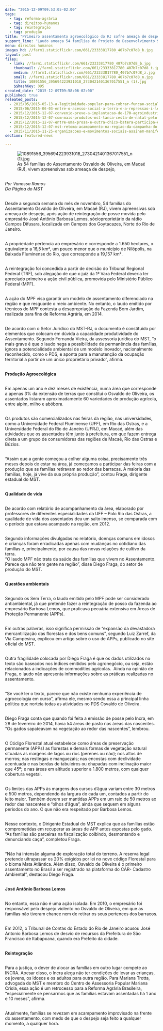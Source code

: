 ```yaml
---
date: "2015-12-09T09:53:05-02:00"
tags:
  - tag: reforma-agrária
  - tag: direitos-humanos
  - tag: reintegração
  - tag: produção
title: "Primeiro assentamento agroecológico do RJ sofre ameaça de despejo\n"
support_line: "​Laudo ameaça 54 famílias do Projeto de Desenvolvimento Sustentável (PDS) Osvaldo de Oliveira, em Macaé."
menu: direitos humanos
images_hd: //farm1.staticflickr.com/661/23333817780_407b7c07d8_b.jpg
layout: post
files:
  - link: //farm1.staticflickr.com/661/23333817780_407b7c07d8_b.jpg
    thumbnail: //farm1.staticflickr.com/661/23333817780_407b7c07d8_t.jpg
    medium: //farm1.staticflickr.com/661/23333817780_407b7c07d8_z.jpg
    small: //farm1.staticflickr.com/661/23333817780_407b7c07d8_n.jpg
    title: 10891556_395694223931018_2730421401367017551_n (1).jpg
    $$hashKey: 095
created_date: "2015-12-09T09:58:06-02:00"
published: true
releated_posts:
  - 2015/05/2015-05-13-a-legitimidade-popular-para-cobrar-funcao-social-a-propriedade.md
  - 2015/06/2015-06-03-entre-o-acesso-social-a-terra-e-a-repressao-i-legal-desse-direito.md
  - 2015/12/2015-12-07-convenio-preve-a-implantacao-de-170-agroindustrias-em-assentamentos-da-ba.md
  - 2015/12/2015-12-07-com-mais-produtos-mst-lanca-cesta-de-natal-pelo-segundo-ano-consecutivo.md
  - 2015/12/2015-12-07-entre-uma-prosa-e-outra-chico-batera-participa-de-oficina-de-percussao-na-enff.md
  - 2015/12/2015-12-07-mst-retoma-acampamento-na-regiao-da-campanha-do-rio-grande-do-sul.md
  - 2015/11/2015-11-25-organizacoes-e-movimentos-sociais-assinem-manifesto-de-apoio-as-mulheres-camponesas-acampadas.md
section: featured-news

---
```

<figure class="image"><img alt="10891556_395694223931018_2730421401367017551_n (1).jpg" src="//farm1.staticflickr.com/661/23333817780_407b7c07d8_b.jpg" />
<figcaption>As 54 fam&iacute;lias do Assentamento Osvaldo de Oliveira, em Maca&eacute; (RJ), vivem apreensivas sob amea&ccedil;a de despejo,</figcaption>
</figure>

<p><br />
<em>Por Vanessa Ramos<br />
Da P&agrave;gina do MST</em></p>

<p><br />
Desde a segunda semana do m&ecirc;s de novembro, 54 fam&iacute;lias do Assentamento Osvaldo de Oliveira, em Maca&eacute; (RJ), vivem apreensivas sob amea&ccedil;a de despejo, ap&oacute;s a&ccedil;&atilde;o de reintegra&ccedil;&atilde;o de posse movida pelo empres&aacute;rio Jos&eacute; Ant&ocirc;nio Barbosa Lemos, s&oacute;ciopropriet&aacute;rio da r&aacute;dio Campos Difusara, localizada em Campos dos Goytacazes, Norte do Rio de Janeiro.&nbsp;</p>

<p><br />
A propriedade pertencia ao empres&aacute;rio e corresponde a 1.650 hectares, o equivalente a 16,5 km&sup2;, um pouco menor que o munic&iacute;pio de Nil&oacute;polis, na Baixada Fluminense do Rio, que corresponde a 19,157 km&sup2;.</p>

<p><br />
A reintegra&ccedil;&atilde;o foi concedida a partir de decis&atilde;o do Tribunal Regional Federal (TRF), sob alega&ccedil;&atilde;o de que o juiz da 1&ordf; Vara Federal deveria ter apreciado primeiro a a&ccedil;&atilde;o civil p&uacute;blica, promovida pelo Minist&eacute;rio P&uacute;blico Federal (MPF).&nbsp;</p>

<p><br />
A a&ccedil;&atilde;o do MPF visa garantir um modelo de assentamento diferenciado na regi&atilde;o e que resguarde o meio ambiente. No entanto, o laudo emitido por t&eacute;cnicos do MPF contesta a desapropria&ccedil;&atilde;o da Fazenda Bom Jardim, realizada para fins de Reforma Agr&aacute;ria, em 2014.&nbsp;</p>

<p><br />
De acordo com o Setor Jur&iacute;dico do MST-RJ, o documento &eacute; constitu&iacute;do por elementos que colocam em d&uacute;vida a capacidade produtividade do Assentamento. Segundo Fernanda Vieira, da assessoria jur&iacute;dica do MST, &ldquo;o mais grave &eacute; que o laudo nega a possibilidade de perman&ecirc;ncia das fam&iacute;lias, ignora a potencialidade ambiental de um modelo inovador, nacionalmente reconhecido, como o PDS, e aponta para a manuten&ccedil;&atilde;o da ocupa&ccedil;&atilde;o territorial a partir de um &uacute;nico propriet&aacute;rio privado&rdquo;, afirma.</p>

<p><br />
<strong>Produ&ccedil;&atilde;o Agroecol&oacute;gica</strong></p>

<p><br />
Em apenas um ano e dez meses de exist&ecirc;ncia, numa &aacute;rea que corresponde a apenas 3% da extens&atilde;o de terras que constitui o Osvaldo de Oliveira, os assentados listaram aproximadamente 60 variedades de produ&ccedil;&atilde;o agr&iacute;cola, entre aipim, milho e ab&oacute;bora.&nbsp;</p>

<p><br />
Os produtos s&atilde;o comercializados nas feiras da regi&atilde;o, nas universidades, como a Universidade Federal Fluminense (UFF), em Rio das Ostras, e a Universidade Federal do Rio de Janeiro (UFRJ), em Maca&eacute;, al&eacute;m das atividades que os assentados t&ecirc;m junto &agrave; prefeitura, em que fazem entrega direta a um grupo de consumidores das regi&otilde;es de Maca&eacute;, Rio das Ostras e B&uacute;zios.</p>

<p><br />
&ldquo;Assim que a gente come&ccedil;ou a colher alguma coisa, precisamente tr&ecirc;s meses depois de estar na &aacute;rea, j&aacute; come&ccedil;amos a participar das feiras com a produ&ccedil;&atilde;o que as fam&iacute;lias retiravam ao redor das barracas. A maioria das fam&iacute;lias, hoje, j&aacute; vive da sua pr&oacute;pria produ&ccedil;&atilde;o&rdquo;, contou Fraga, dirigente estadual do MST.</p>

<p><br />
<strong>Qualidade de vida</strong></p>

<p><br />
De acordo com relat&oacute;rio de acompanhamento da &aacute;rea, elaborado por professores de diferentes especialidades da UFF &ndash; Polo Rio das Ostras, a qualidade de vida dos assentados deu um salto imenso, se comparada com o per&iacute;odo que estava acampado na regi&atilde;o, em 2012. &nbsp;</p>

<p><br />
Segundo informa&ccedil;&otilde;es divulgadas no relat&oacute;rio, doen&ccedil;as comuns em idosos e crian&ccedil;as foram erradicadas apenas com mudan&ccedil;as no cotidiano das fam&iacute;lias e, principalmente, por causa das novas rela&ccedil;&otilde;es de cultivo da terra.&nbsp;<br />
&ldquo;O laudo MPF n&atilde;o trata da sa&uacute;de das fam&iacute;lias que vivem no Assentamento. Parece que n&atilde;o tem gente na regi&atilde;o&rdquo;, disse Diego Fraga, do setor de produ&ccedil;&atilde;o do MST.</p>

<p><br />
<strong>Quest&otilde;es ambientais</strong></p>

<p><br />
Segundo os Sem Terra, o laudo emitido pelo MPF pode ser considerado antiambiental, j&aacute; que pretende fazer a reintegra&ccedil;&atilde;o de posso da fazenda ao empres&aacute;rio Barbosa Lemos, que praticava pecu&aacute;ria extensiva em &Aacute;reas de Prote&ccedil;&atilde;o Permanente (APPs).&nbsp;</p>

<p><br />
Em outras palavras, isso significa permiss&atilde;o de &ldquo;expans&atilde;o da devastadora mercantiliza&ccedil;&atilde;o das florestas e dos bens comuns&rdquo;, segundo Luiz Zarref, da Via Campesina, explicou em artigo sobre o uso de APPs, publicado no site oficial do MST.</p>

<p><br />
Outra fragilidade colocada por Diego Fraga &eacute; que os dados utilizados no texto s&atilde;o baseados nos &iacute;ndices emitidos pelo agroneg&oacute;cio, ou seja, est&atilde;o relacionados a indica&ccedil;&otilde;es de commodities agr&iacute;colas. &nbsp;Ainda na opini&atilde;o de Fraga, o laudo n&atilde;o apresenta informa&ccedil;&otilde;es sobre as pr&aacute;ticas realizadas no assentamento.</p>

<p><br />
&ldquo;Se voc&ecirc; ler o texto, parece que n&atilde;o existe nenhuma experi&ecirc;ncia de agroecologia em curso&rdquo;, afirma ele, mesmo sendo essa a principal linha pol&iacute;tica que norteia todas as atividades no PDS Osvaldo de Oliveira.&nbsp;</p>

<p><br />
Diego Fraga conta que quando foi feita a emiss&atilde;o de posse pelo Incra, em 28 de fevereiro de 2014, havia 54 &aacute;reas de pasto nas &aacute;reas das nascentes. &ldquo;Os gados sapateavam na vegeta&ccedil;&atilde;o ao redor das nascentes&rdquo;, lembrou.&nbsp;</p>

<p><br />
O C&oacute;digo Florestal atual estabelece como &aacute;reas de preserva&ccedil;&atilde;o permanente (APPs) as florestas e demais formas de vegeta&ccedil;&atilde;o natural situadas &agrave;s margens de lagos ou rios (perenes ou n&atilde;o); nos altos de morros; nas restingas e manguezais; nas encostas com declividade acentuada e nas bordas de tabuleiros ou chapadas com inclina&ccedil;&atilde;o maior que 45&ordm;; e nas &aacute;reas em altitude superior a 1.800 metros, com qualquer cobertura &shy;vegetal.</p>

<p><br />
Os limites das APPs &agrave;s margens dos cursos d&rsquo;&aacute;gua variam entre 30 metros e 500 metros, dependendo da largura de cada um, contados a partir do leito maior. Tamb&eacute;m devem ser mantidas APPs em um raio de 50 metros ao redor das nascentes e &ldquo;olhos d&rsquo;&aacute;gua&rdquo;, ainda que sequem em alguns per&iacute;odos do ano. O que n&atilde;o era respeitado por Barbosa Lemos.</p>

<p><br />
Nesse contexto, o Dirigente Estadual do MST explica que as fam&iacute;lias est&atilde;o comprometidas em recuperar as &aacute;reas de APP antes expostas pelo gado. &ldquo;As fam&iacute;lias s&atilde;o parceiras na fiscaliza&ccedil;&atilde;o coibindo, desmontando e denunciando ca&ccedil;a&rdquo;, completou Fraga.</p>

<p><br />
&ldquo;N&atilde;o h&aacute; intens&atilde;o alguma de explora&ccedil;&atilde;o total do terreno. A reserva legal pretende ultrapassar os 20% exigidos por lei no novo c&oacute;digo Florestal para o bioma Mata Atl&acirc;ntica. Al&eacute;m disso, Osvaldo de Oliveira &eacute; o primeiro assentamento no Brasil a ser registrado na plataforma do CAR- Cadastro Ambiental&rdquo;, destacou Diego Fraga.</p>

<p><br />
<strong>Jos&eacute; Ant&ocirc;nio Barbosa Lemos&nbsp;</strong></p>

<p><br />
No entanto, essa n&atilde;o &eacute; uma a&ccedil;&atilde;o isolada. Em 2010, o empres&aacute;rio foi respons&aacute;vel pelo despejo violento no Osvaldo de Oliveira, em que as fam&iacute;lias n&atilde;o tiveram chance nem de retirar os seus pertences dos barracos.</p>

<p><br />
Em 2012, o Tribunal de Contas do Estado do Rio de Janeiro acusou Jos&eacute; Antonio Barbosa Lemos de desvio de recursos da Prefeitura de S&atilde;o Francisco de Itabapoana, quando era Prefeito da cidade.</p>

<p><br />
<strong>Reintegra&ccedil;&atilde;o</strong></p>

<p><br />
Para a justi&ccedil;a, o dever de alocar as fam&iacute;lias em outro lugar compete ao INCRA. Apesar disso, o Incra alega n&atilde;o ter condi&ccedil;&otilde;es de levar as crian&ccedil;as, os jovens, os idosos e os adultos para outra regi&atilde;o. Para Mariana Trotta, advogada do MST e membro do Centro de Assessoria Popular Mariana Criola, essa a&ccedil;&atilde;o &eacute; um retrocesso para a Reforma Agr&aacute;ria Brasileira, &ldquo;especialmente se pensarmos que as fam&iacute;lias estavam assentadas h&aacute; 1 ano e 10 meses&rdquo;, afirma.</p>

<p><br />
Atualmente, fam&iacute;lias se revezam em acampamento improvisado na frente do assentamento, com medo de que o despejo seja feito a qualquer momento, a qualquer hora.</p>
